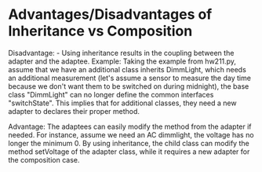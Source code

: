 
# Advantages/Disadvantages of Inheritance vs Composition

Disadvantage: 
    - Using inheritance results in the coupling between the adapter and the adaptee. 
    Example: 
    Taking the example from hw211.py, assume that we have an additional class inherits DimmLight, which needs an additional measurement (let's assume a sensor to measure the day time because we don't want them to be switched on during midnight), the base class "DimmLight" can no longer define the common interfaces "switchState". This implies that for additional classes, they need a new adapter to declares their proper method.

Advantage:
    The adaptees can easily modify the method from the adapter if needed.
    For instance, assume we need an AC dimmlight, the voltage has no longer the minimum 0. By using inheritance, the child class can modify the method setVoltage of the adapter class, while it requires a new adapter for the composition case.